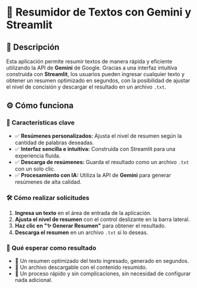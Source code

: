 # 📝 Resumidor de Textos con Gemini y Streamlit

## 📌 Descripción  
Esta aplicación permite resumir textos de manera rápida y eficiente utilizando la API de **Gemini** de Google. Gracias a una interfaz intuitiva construida con **Streamlit**, los usuarios pueden ingresar cualquier texto y obtener un resumen optimizado en segundos, con la posibilidad de ajustar el nivel de concisión y descargar el resultado en un archivo `.txt`.  

## ⚙️ Cómo funciona  

### 🚀 Características clave  
- ✅ **Resúmenes personalizados:** Ajusta el nivel de resumen según la cantidad de palabras deseadas.  
- ✅ **Interfaz sencilla e intuitiva:** Construida con Streamlit para una experiencia fluida.  
- ✅ **Descarga de resúmenes:** Guarda el resultado como un archivo `.txt` con un solo clic.  
- ✅ **Procesamiento con IA:** Utiliza la API de **Gemini** para generar resúmenes de alta calidad.  

### 🛠️ Cómo realizar solicitudes  
1. **Ingresa un texto** en el área de entrada de la aplicación.  
2. **Ajusta el nivel de resumen** con el control deslizante en la barra lateral.  
3. **Haz clic en "✨ Generar Resumen"** para obtener el resultado.  
4. **Descarga el resumen** en un archivo `.txt` si lo deseas.  

### 🎯 Qué esperar como resultado  
- 🔹 Un resumen optimizado del texto ingresado, generado en segundos.  
- 🔹 Un archivo descargable con el contenido resumido.  
- 🔹 Un proceso rápido y sin complicaciones, sin necesidad de configurar nada adicional.  
